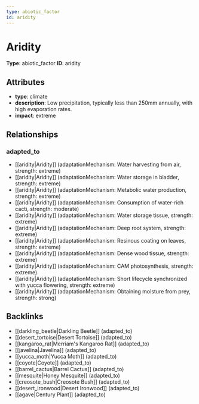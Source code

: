 ```yaml
---
type: abiotic_factor
id: aridity
---
```


# Aridity

**Type**: abiotic_factor
**ID**: aridity

## Attributes

- **type**: climate
- **description**: Low precipitation, typically less than 250mm annually, with high evaporation rates.
- **impact**: extreme

## Relationships

### adapted_to

- [[aridity|Aridity]] (adaptationMechanism: Water harvesting from air, strength: extreme)
- [[aridity|Aridity]] (adaptationMechanism: Water storage in bladder, strength: extreme)
- [[aridity|Aridity]] (adaptationMechanism: Metabolic water production, strength: extreme)
- [[aridity|Aridity]] (adaptationMechanism: Consumption of water-rich cacti, strength: moderate)
- [[aridity|Aridity]] (adaptationMechanism: Water storage tissue, strength: extreme)
- [[aridity|Aridity]] (adaptationMechanism: Deep root system, strength: extreme)
- [[aridity|Aridity]] (adaptationMechanism: Resinous coating on leaves, strength: extreme)
- [[aridity|Aridity]] (adaptationMechanism: Dense wood tissue, strength: extreme)
- [[aridity|Aridity]] (adaptationMechanism: CAM photosynthesis, strength: extreme)
- [[aridity|Aridity]] (adaptationMechanism: Short lifecycle synchronized with yucca flowering, strength: extreme)
- [[aridity|Aridity]] (adaptationMechanism: Obtaining moisture from prey, strength: strong)

## Backlinks

- [[darkling_beetle|Darkling Beetle]] (adapted_to)
- [[desert_tortoise|Desert Tortoise]] (adapted_to)
- [[kangaroo_rat|Merriam's Kangaroo Rat]] (adapted_to)
- [[javelina|Javelina]] (adapted_to)
- [[yucca_moth|Yucca Moth]] (adapted_to)
- [[coyote|Coyote]] (adapted_to)
- [[barrel_cactus|Barrel Cactus]] (adapted_to)
- [[mesquite|Honey Mesquite]] (adapted_to)
- [[creosote_bush|Creosote Bush]] (adapted_to)
- [[desert_ironwood|Desert Ironwood]] (adapted_to)
- [[agave|Century Plant]] (adapted_to)

